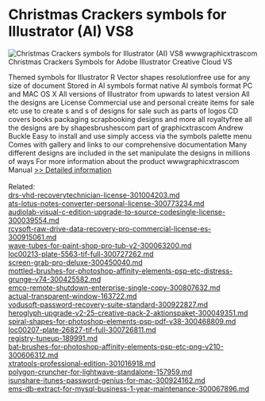 # Christmas Crackers symbols for Illustrator (AI) VS8
![Christmas Crackers symbols for Illustrator (AI) VS8](https://mycommerce.akamaized.net/api/pimages/P300398997/BIG/300398997.PNG)
wwwgraphicxtrascom Christmas Crackers Symbols for Adobe Illustrator Creative Cloud VS

 Themed symbols for Illustrator R Vector shapes resolutionfree use for any size of document Stored in AI symbols format native AI symbols format PC and MAC OS X All versions of Illustrator from upwards to latest version All the designs are License Commercial use and personal create items for sale etc use to create s and s of designs for sale such as parts of logos CD covers books packaging scrapbooking designs and more all royaltyfree all the designs are by shapesbrushescom part of graphicxtrascom Andrew Buckle Easy to install and use simply access via the symbols palette menu Comes with gallery and links to our comprehensive documentation Many different designs are included in the set manipulate the designs in millions of ways
 For more information about the product wwwgraphicxtrascom
Manual
[>> Detailed information](https://secure.shareit.com/shareit/product.html?productid=300398997&affiliateid=200057808)<br/><br/>Related:
<br />[drs-vhd-recoverytechnician-license-301004203.md](https://github.com/downloadplanet/downloadplanet/blob/main/drs-vhd-recoverytechnician-license-301004203.md)<br />[ats-lotus-notes-converter-personal-license-300773234.md](https://github.com/downloadplanet/downloadplanet/blob/main/ats-lotus-notes-converter-personal-license-300773234.md)<br />[audiolab-visual-c-edition-upgrade-to-source-codesingle-license-300039554.md](https://github.com/downloadplanet/downloadplanet/blob/main/audiolab-visual-c-edition-upgrade-to-source-codesingle-license-300039554.md)<br />[rcysoft-raw-drive-data-recovery-pro-commercial-license-es-300915061.md](https://github.com/downloadplanet/downloadplanet/blob/main/rcysoft-raw-drive-data-recovery-pro-commercial-license-es-300915061.md)<br />[wave-tubes-for-paint-shop-pro-tub-v2-300063200.md](https://github.com/downloadplanet/downloadplanet/blob/main/wave-tubes-for-paint-shop-pro-tub-v2-300063200.md)<br />[loc00213-plate-5563-tif-full-300727262.md](https://github.com/downloadplanet/downloadplanet/blob/main/loc00213-plate-5563-tif-full-300727262.md)<br />[screen-grab-pro-deluxe-300450040.md](https://github.com/downloadplanet/downloadplanet/blob/main/screen-grab-pro-deluxe-300450040.md)<br />[mottled-brushes-for-photoshop-affinity-elements-psp-etc-distress-grunge-v74-300425582.md](https://github.com/downloadplanet/downloadplanet/blob/main/mottled-brushes-for-photoshop-affinity-elements-psp-etc-distress-grunge-v74-300425582.md)<br />[emco-remote-shutdown-enterprise-single-copy-300807632.md](https://github.com/downloadplanet/downloadplanet/blob/main/emco-remote-shutdown-enterprise-single-copy-300807632.md)<br />[actual-transparent-window-163722.md](https://github.com/downloadplanet/downloadplanet/blob/main/actual-transparent-window-163722.md)<br />[vodusoft-password-recovery-suite-standard-300922827.md](https://github.com/downloadplanet/downloadplanet/blob/main/vodusoft-password-recovery-suite-standard-300922827.md)<br />[heroglyph-upgrade-v2-25-creative-pack-2-aktionspaket-300049351.md](https://github.com/downloadplanet/downloadplanet/blob/main/heroglyph-upgrade-v2-25-creative-pack-2-aktionspaket-300049351.md)<br />[spiral-shapes-for-photoshop-elements-psp-pdf-v38-300468809.md](https://github.com/downloadplanet/downloadplanet/blob/main/spiral-shapes-for-photoshop-elements-psp-pdf-v38-300468809.md)<br />[loc00207-plate-26827-tif-full-300726811.md](https://github.com/downloadplanet/downloadplanet/blob/main/loc00207-plate-26827-tif-full-300726811.md)<br />[registry-tuneup-189991.md](https://github.com/downloadplanet/downloadplanet/blob/main/registry-tuneup-189991.md)<br />[bat-brushes-for-photoshop-affinity-elements-psp-etc-png-v210-300606312.md](https://github.com/downloadplanet/downloadplanet/blob/main/bat-brushes-for-photoshop-affinity-elements-psp-etc-png-v210-300606312.md)<br />[xtratools-professional-edition-301016918.md](https://github.com/downloadplanet/downloadplanet/blob/main/xtratools-professional-edition-301016918.md)<br />[polygon-cruncher-for-lightwave-standalone-157959.md](https://github.com/downloadplanet/downloadplanet/blob/main/polygon-cruncher-for-lightwave-standalone-157959.md)<br />[isunshare-itunes-password-genius-for-mac-300924162.md](https://github.com/downloadplanet/downloadplanet/blob/main/isunshare-itunes-password-genius-for-mac-300924162.md)<br />[ems-db-extract-for-mysql-business-1-year-maintenance-300067896.md](https://github.com/downloadplanet/downloadplanet/blob/main/ems-db-extract-for-mysql-business-1-year-maintenance-300067896.md)
